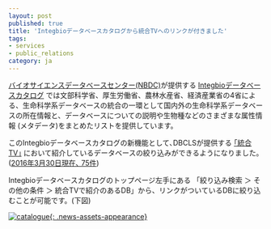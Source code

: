 ```yaml
---
layout: post
published: true
title: 'Integbioデータベースカタログから統合TVへのリンクが付きました'
tags:
- services
- public_relations
category: ja
---
```

[バイオサイエンスデータベースセンター(NBDC)](http://biosciencedbc.jp/)が提供する [Integbioデータベースカタログ](http://integbio.jp/dbcatalog/) では文部科学省、厚生労働省、農林水産省、経済産業省の4省による、生命科学系データベースの統合の一環として国内外の生命科学系データベースの所在情報と、データベースについての説明や生物種などのさまざまな属性情報 (メタデータ)をまとめたリストを提供しています。
 
このIntegbioデータベースカタログの新機能として､DBCLSが提供する [｢統合TV｣](http://togotv.dbcls.jp/ja/) において紹介しているデータベースの絞り込みができるようになりました｡([2016年3月30日現在､ 75件](http://integbio.jp/dbcatalog/dbsearch?cck=database_catalog&order_ja=1&dbcat_search_all=&tag2=&tag3=&inst_country=&inst_country_others=&dbarchive=&data_downloadable=&togotv=1&status=&dbcat_ministry=&taxonomy=&search=database_catalog_search&task=search))
 
Integbioデータベースカタログのトップページ左手にある
「絞り込み検索 ＞ その他の条件 ＞ 統合TVで紹介のあるDB」から、リンクがついているDBに絞り込むことが可能です。(下図)
 
[![catalogue]({{site.imageurl}}/news_assets/catalogue-768x647.png){: .news-assets-appearance}](http://integbio.jp/dbcatalog/dbsearch?cck=database_catalog&order_ja=1&dbcat_search_all=&tag2=&tag3=&inst_country=&inst_country_others=&dbarchive=&data_downloadable=&togotv=1&status=&dbcat_ministry=&taxonomy=&search=database_catalog_search&task=search)
<!--width="474"height="399"-->